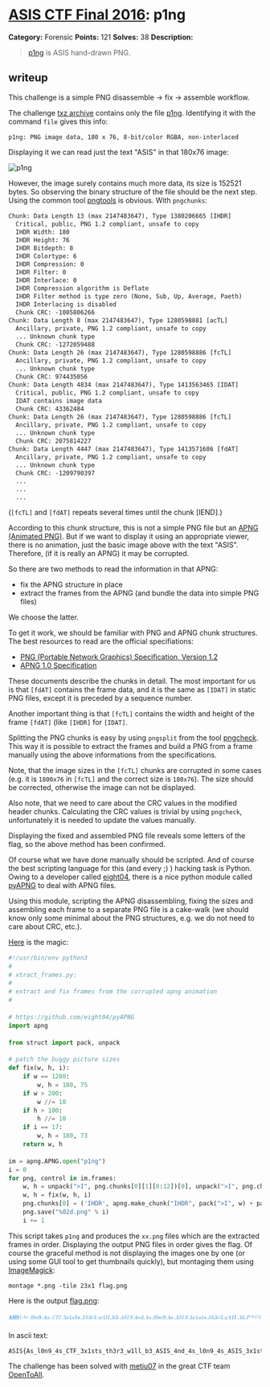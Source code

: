 # [ASIS CTF Final 2016](https://asis-ctf.ir): p1ng

**Category:** Forensic
**Points:** 121
**Solves:** 38
**Description:**

> [p1ng](http://asis-ctf.ir/tasks/p1ng.txz_76eca77720a65d95557a3850929abd0a8a18c636) is ASIS hand-drawn PNG.

## writeup

This challenge is a simple PNG disassemble -> fix -> assemble workflow.

The challenge [txz archive](./p1ng.txz_76eca77720a65d95557a3850929abd0a8a18c63)
contains only the file [p1ng](./p1ng).
Identifying it with the command `file` gives this info:
```
p1ng: PNG image data, 180 x 76, 8-bit/color RGBA, non-interlaced
```
Displaying it we can read just the text "ASIS" in that 180x76 image:

![p1ng](./p1ng)

However, the image surely contains much more data, its size
is 152521 bytes. So observing the binary structure of the
file should be the next step. Using the common tool
[pngtools](http://www.stillhq.com/pngtools/) is obvious.
With `pngchunks`:
```
Chunk: Data Length 13 (max 2147483647), Type 1380206665 [IHDR]
  Critical, public, PNG 1.2 compliant, unsafe to copy
  IHDR Width: 180
  IHDR Height: 76
  IHDR Bitdepth: 8
  IHDR Colortype: 6
  IHDR Compression: 0
  IHDR Filter: 0
  IHDR Interlace: 0
  IHDR Compression algorithm is Deflate
  IHDR Filter method is type zero (None, Sub, Up, Average, Paeth)
  IHDR Interlacing is disabled
  Chunk CRC: -1005806266
Chunk: Data Length 8 (max 2147483647), Type 1280598881 [acTL]
  Ancillary, private, PNG 1.2 compliant, unsafe to copy
  ... Unknown chunk type
  Chunk CRC: -1272059488
Chunk: Data Length 26 (max 2147483647), Type 1280598886 [fcTL]
  Ancillary, private, PNG 1.2 compliant, unsafe to copy
  ... Unknown chunk type
  Chunk CRC: 974435056
Chunk: Data Length 4834 (max 2147483647), Type 1413563465 [IDAT]
  Critical, public, PNG 1.2 compliant, unsafe to copy
  IDAT contains image data
  Chunk CRC: 43362484
Chunk: Data Length 26 (max 2147483647), Type 1280598886 [fcTL]
  Ancillary, private, PNG 1.2 compliant, unsafe to copy
  ... Unknown chunk type
  Chunk CRC: 2075814227
Chunk: Data Length 4447 (max 2147483647), Type 1413571686 [fdAT]
  Ancillary, private, PNG 1.2 compliant, unsafe to copy
  ... Unknown chunk type
  Chunk CRC: -1209790397
  ...
  ...
  ...
```
(`[fcTL]` and `[fdAT]` repeats several times until the chunk [IEND].)

According to this chunk structure, this is not a simple PNG
file but an [APNG (Animated PNG)](https://en.wikipedia.org/wiki/APNG).
But if we want to display it using an appropriate viewer, there
is no animation, just the basic image above with the text "ASIS".
Therefore, (if it is really an APNG) it may be corrupted.

So there are two methods to read the information in that APNG:

* fix the APNG structure in place
* extract the frames from the APNG (and bundle the data into simple PNG files)

We choose the latter.

To get it work, we should be familiar with PNG and APNG chunk structures.
The best resources to read are the official specifiations:

* [PNG (Portable Network Graphics) Specification, Version 1.2](http://www.libpng.org/pub/png/spec/1.2/PNG-Chunks.html)
* [APNG 1.0 Specification](https://wiki.mozilla.org/APNG_Specification)

These documents describe the chunks in detail. The most important for us
is that `[fdAT]` contains the frame data, and it is the same as `[IDAT]`
in static PNG files, except it is preceded by a sequence number.

Another important thing is that `[fcTL]` contains the width and height
of the frame `[fdAT]` (like `[IHDR]` for `[IDAT]`.

Splitting the PNG chunks is easy by using `pngsplit` from the tool
[pngcheck](http://www.libpng.org/pub/png/apps/pngcheck.html). This
way it is possible to extract the frames and build a PNG from
a frame manually using the above informations from the specifications.

Note, that the image sizes in the `[fcTL]` chunks are corrupted in some cases
(e.g. it is `1800x76` in `[fcTL]` and the correct size is `180x76`).
The size should be corrected, otherwise the image can not be displayed.

Also note, that we need to care about the CRC values in the modified header
chunks. Calculating the CRC values is trivial by using `pngcheck`,
unfortunately it is needed to update the values manually.

Displaying the fixed and assembled PNG file reveals some
letters of the flag, so the above method has been confirmed.

Of course what we have done manually should be scripted.
And of course the best scripting language for this (and every ;) )
hacking task is Python. Owing to a developer called
[eight04](https://github.com/eight04), there is a nice
python module called [pyAPNG](https://github.com/eight04/pyAPNG)
to deal with APNG files.

Using this module, scripting the APNG disassembling, fixing the
sizes and assembling each frame to a separate PNG file is
a cake-walk (we should know only some minimal about the
PNG structures, e.g. we do not need to care about CRC, etc.).

[Here](./xtract_frames.py) is the magic:
```python
#!/usr/bin/env python3
#
# xtract_frames.py:
#
# extract and fix frames from the corrupted apng animation
#

# https://github.com/eight04/pyAPNG
import apng

from struct import pack, unpack

# patch the buggy picture sizes
def fix(w, h, i):
    if w == 1280:
        w, h = 180, 75
    if w > 200:
        w //= 10
    if h > 100:
        h //= 10
    if i == 17:
        w, h = 180, 73
    return w, h

im = apng.APNG.open("p1ng")
i = 0
for png, control in im.frames:
    w, h = unpack(">I", png.chunks[0][1][8:12])[0], unpack(">I", png.chunks[0][1][12:16])[0]
    w, h = fix(w, h, i)
    png.chunks[0] = ('IHDR', apng.make_chunk("IHDR", pack(">I", w) + pack(">I", h) + b'\x08\x06\x00\x00\x00'))
    png.save("%02d.png" % i)
    i += 1
```

This script takes `p1ng` and produces the `xx.png` files which are
the extracted frames in order. Displaying the output PNG files in
order gives the flag. Of course the graceful method is not displaying
the images one by one (or using some GUI tool to get thumbnails quickly),
but montaging them using [ImageMagick](http://www.imagemagick.org/):
```
montage *.png -tile 23x1 flag.png
```

Here is the output [flag.png](./flag.png):

![flag.png](flag.png)

In ascii text:
```
ASIS{As_l0n9_4s_CTF_3x1sts_th3r3_w1ll_b3_ASIS_4nd_4s_l0n9_4s_ASIS_3x1sts_th3r3_w1ll_b3_PNG!}
```

The challenge has been solved with [metiu07](https://github.com/metiu07)
in the great CTF team [OpenToAll](https://ctftime.org/team/9135).

